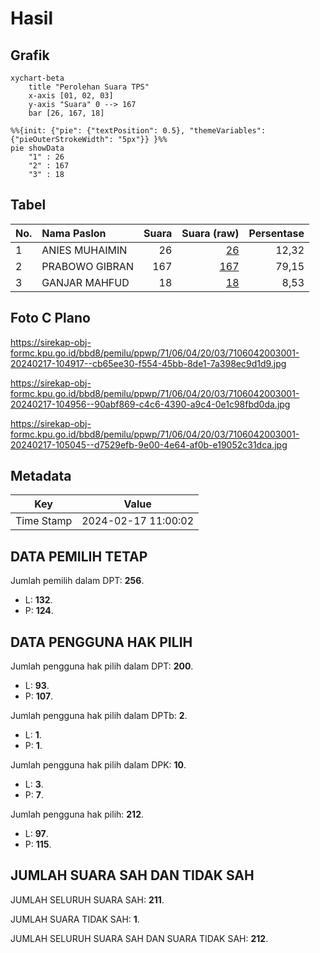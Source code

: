 # Hasil

## Grafik

```mermaid
xychart-beta
    title "Perolehan Suara TPS"
    x-axis [01, 02, 03]
    y-axis "Suara" 0 --> 167
    bar [26, 167, 18]
```

```mermaid
%%{init: {"pie": {"textPosition": 0.5}, "themeVariables": {"pieOuterStrokeWidth": "5px"}} }%%
pie showData
    "1" : 26
    "2" : 167
    "3" : 18
```

## Tabel

| No. | Nama Paslon    | Suara | Suara (raw) | Persentase |
|:--- |:-------------- | -----:| -----------:| ----------:|
| 1   | ANIES MUHAIMIN | 26    | [26][p-1]   | 12,32      |
| 2   | PRABOWO GIBRAN | 167   | [167][p-2]  | 79,15      |
| 3   | GANJAR MAHFUD  | 18    | [18][p-3]   | 8,53       |


[p-1]: https://github.com/gigit-pemilu/pemilu-2024-71-sulawesi-utara/blob/main/pilpres/hitung-suara/sub/71-sulawesi-utara/sub/06-minahasa-utara/sub/04-wori/sub/2003-kima-bajo/sub/001-tps/sub/paslon-1.txt
[p-2]: https://github.com/gigit-pemilu/pemilu-2024-71-sulawesi-utara/blob/main/pilpres/hitung-suara/sub/71-sulawesi-utara/sub/06-minahasa-utara/sub/04-wori/sub/2003-kima-bajo/sub/001-tps/sub/paslon-2.txt
[p-3]: https://github.com/gigit-pemilu/pemilu-2024-71-sulawesi-utara/blob/main/pilpres/hitung-suara/sub/71-sulawesi-utara/sub/06-minahasa-utara/sub/04-wori/sub/2003-kima-bajo/sub/001-tps/sub/paslon-3.txt

## Foto C Plano

https://sirekap-obj-formc.kpu.go.id/bbd8/pemilu/ppwp/71/06/04/20/03/7106042003001-20240217-104917--cb65ee30-f554-45bb-8de1-7a398ec9d1d9.jpg

https://sirekap-obj-formc.kpu.go.id/bbd8/pemilu/ppwp/71/06/04/20/03/7106042003001-20240217-104956--90abf869-c4c6-4390-a9c4-0e1c98fbd0da.jpg

https://sirekap-obj-formc.kpu.go.id/bbd8/pemilu/ppwp/71/06/04/20/03/7106042003001-20240217-105045--d7529efb-9e00-4e64-af0b-e19052c31dca.jpg


## Metadata

| Key        | Value               |
| ---------- | ------------------- |
| Time Stamp | 2024-02-17 11:00:02 |


## DATA PEMILIH TETAP

Jumlah pemilih dalam DPT: **256**.
 * L: **132**.
 * P: **124**.

## DATA PENGGUNA HAK PILIH

Jumlah pengguna hak pilih dalam DPT: **200**.
 * L: **93**.
 * P: **107**.

Jumlah pengguna hak pilih dalam DPTb: **2**.
 * L: **1**.
 * P: **1**.

Jumlah pengguna hak pilih dalam DPK: **10**.
 * L: **3**.
 * P: **7**.

Jumlah pengguna hak pilih: **212**.
 * L: **97**.
 * P: **115**.

## JUMLAH SUARA SAH DAN TIDAK SAH

JUMLAH SELURUH SUARA SAH: **211**.

JUMLAH SUARA TIDAK SAH: **1**.

JUMLAH SELURUH SUARA SAH DAN SUARA TIDAK SAH: **212**.


